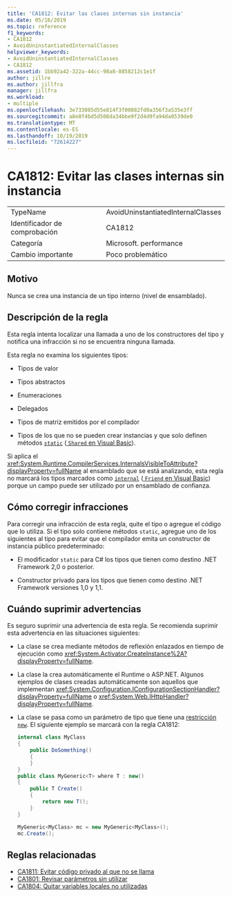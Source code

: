 ```yaml
---
title: 'CA1812: Evitar las clases internas sin instancia'
ms.date: 05/16/2019
ms.topic: reference
f1_keywords:
- CA1812
- AvoidUninstantiatedInternalClasses
helpviewer_keywords:
- AvoidUninstantiatedInternalClasses
- CA1812
ms.assetid: 1bb92a42-322a-44cc-98a8-8858212c1e1f
author: jillre
ms.author: jillfra
manager: jillfra
ms.workload:
- multiple
ms.openlocfilehash: 3e733085d55e814f3f00882fd0a356f3a535e3ff
ms.sourcegitcommit: a8e8f4bd5d508da34bbe9f2d4d9fa94da0539de0
ms.translationtype: MT
ms.contentlocale: es-ES
ms.lasthandoff: 10/19/2019
ms.locfileid: "72614227"
---
```

# <a name="ca1812-avoid-uninstantiated-internal-classes"></a>CA1812: Evitar las clases internas sin instancia

|||
|-|-|
|TypeName|AvoidUninstantiatedInternalClasses|
|Identificador de comprobación|CA1812|
|Categoría|Microsoft. performance|
|Cambio importante|Poco problemático|

## <a name="cause"></a>Motivo

Nunca se crea una instancia de un tipo interno (nivel de ensamblado).

## <a name="rule-description"></a>Descripción de la regla

Esta regla intenta localizar una llamada a uno de los constructores del tipo y notifica una infracción si no se encuentra ninguna llamada.

Esta regla no examina los siguientes tipos:

- Tipos de valor

- Tipos abstractos

- Enumeraciones

- Delegados

- Tipos de matriz emitidos por el compilador

- Tipos de los que no se pueden crear instancias y que solo definen métodos [`static`](/dotnet/csharp/language-reference/keywords/static) ([ `Shared` en Visual Basic](/dotnet/visual-basic/language-reference/modifiers/shared)).

Si aplica el <xref:System.Runtime.CompilerServices.InternalsVisibleToAttribute?displayProperty=fullName> al ensamblado que se está analizando, esta regla no marcará los tipos marcados como [`internal`](/dotnet/csharp/language-reference/keywords/internal) ([ `Friend` en Visual Basic](/dotnet/visual-basic/language-reference/modifiers/friend)) porque un campo puede ser utilizado por un ensamblado de confianza.

## <a name="how-to-fix-violations"></a>Cómo corregir infracciones

Para corregir una infracción de esta regla, quite el tipo o agregue el código que lo utiliza. Si el tipo solo contiene métodos `static`, agregue uno de los siguientes al tipo para evitar que el compilador emita un constructor de instancia público predeterminado:

- El modificador `static` para C# los tipos que tienen como destino .NET Framework 2,0 o posterior.

- Constructor privado para los tipos que tienen como destino .NET Framework versiones 1,0 y 1,1.

## <a name="when-to-suppress-warnings"></a>Cuándo suprimir advertencias

Es seguro suprimir una advertencia de esta regla. Se recomienda suprimir esta advertencia en las situaciones siguientes:

- La clase se crea mediante métodos de reflexión enlazados en tiempo de ejecución como <xref:System.Activator.CreateInstance%2A?displayProperty=fullName>.

- La clase la crea automáticamente el Runtime o ASP.NET. Algunos ejemplos de clases creadas automáticamente son aquellos que implementan <xref:System.Configuration.IConfigurationSectionHandler?displayProperty=fullName> o <xref:System.Web.IHttpHandler?displayProperty=fullName>.

- La clase se pasa como un parámetro de tipo que tiene una [restricción `new`](/dotnet/csharp/language-reference/keywords/new-constraint). El siguiente ejemplo se marcará con la regla CA1812:

    ```csharp
    internal class MyClass
    {
        public DoSomething()
        {
        }
    }
    public class MyGeneric<T> where T : new()
    {
        public T Create()
        {
            return new T();
        }
    }

    MyGeneric<MyClass> mc = new MyGeneric<MyClass>();
    mc.Create();
    ```

## <a name="related-rules"></a>Reglas relacionadas

- [CA1811: Evitar código privado al que no se llama](../code-quality/ca1811.md)
- [CA1801: Revisar parámetros sin utilizar](../code-quality/ca1801.md)
- [CA1804: Quitar variables locales no utilizadas](../code-quality/ca1804.md)
